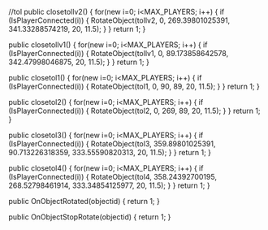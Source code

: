 //tol
public closetollv2()
{
    for(new i=0; i<MAX_PLAYERS; i++)
	{
		if (IsPlayerConnected(i))
		{
	    	RotateObject(tollv2, 0, 269.39801025391, 341.33288574219, 20, 11.5);
	    }
    }
    return 1;
}


public closetollv1()
{
    for(new i=0; i<MAX_PLAYERS; i++)
	{
		if (IsPlayerConnected(i))
		{
	    	RotateObject(tollv1, 0, 89.173858642578, 342.47998046875, 20, 11.5);
	    }
    }
    return 1;
}


public closetol1()
{
    for(new i=0; i<MAX_PLAYERS; i++)
	{
		if (IsPlayerConnected(i))
		{
	    	RotateObject(tol1, 0, 90, 89, 20, 11.5);
	    }
    }
    return 1;
}

public closetol2()
{
    for(new i=0; i<MAX_PLAYERS; i++)
	{
		if (IsPlayerConnected(i))
		{
	    	RotateObject(tol2, 0, 269, 89, 20, 11.5);
	    }
    }
    return 1;
}

public closetol3()
{
    for(new i=0; i<MAX_PLAYERS; i++)
	{
		if (IsPlayerConnected(i))
		{
	    	RotateObject(tol3, 359.89801025391, 90.713226318359, 333.55590820313, 20, 11.5);
	    }
    }
    return 1;
}

public closetol4()
{
    for(new i=0; i<MAX_PLAYERS; i++)
	{
		if (IsPlayerConnected(i))
		{
	    	RotateObject(tol4, 358.24392700195, 268.52798461914, 333.34854125977, 20, 11.5);
	    }
    }
    return 1;
}

public OnObjectRotated(objectid)
{
    return 1;
}

public OnObjectStopRotate(objectid)
{
    return 1;
}
